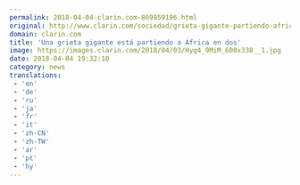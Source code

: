 ```yaml
---
permalink: 2018-04-04-clarin.com-869959196.html
original: http://www.clarin.com/sociedad/grieta-gigante-partiendo-africa_0_HyJ4U9MsG.html
domain: clarin.com
title: 'Una grieta gigante está partiendo a África en dos'
image: https://images.clarin.com/2018/04/03/Hyg4_9MiM_600x338__1.jpg
date: 2018-04-04 19:32:10
category: news
translations: 
 - 'en'
 - 'de'
 - 'ru'
 - 'ja'
 - 'fr'
 - 'it'
 - 'zh-CN'
 - 'zh-TW'
 - 'ar'
 - 'pt'
 - 'hy'
---
```


